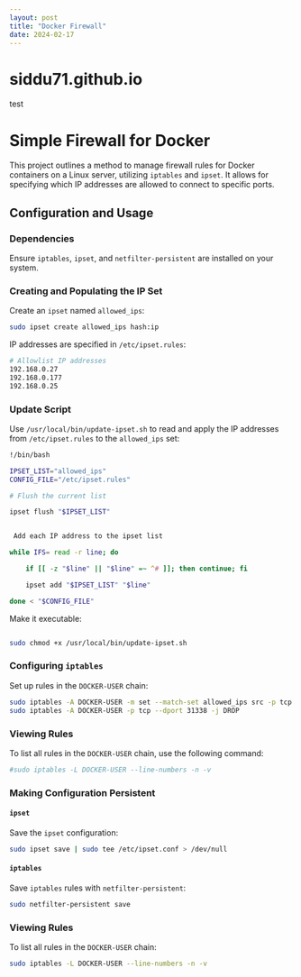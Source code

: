 ```yaml
---
layout: post
title: "Docker Firewall"
date: 2024-02-17
---
```

# siddu71.github.io


test

# Simple Firewall for Docker

This project outlines a method to manage firewall rules for Docker containers on a Linux server, utilizing `iptables` and `ipset`. It allows for specifying which IP addresses are allowed to connect to specific ports.

## Configuration and Usage

### Dependencies

Ensure `iptables`, `ipset`, and `netfilter-persistent` are installed on your system.

### Creating and Populating the IP Set

Create an `ipset` named `allowed_ips`:

```bash
sudo ipset create allowed_ips hash:ip
```

IP addresses are specified in `/etc/ipset.rules`:

```bash
# Allowlist IP addresses
192.168.0.27
192.168.0.177
192.168.0.25
```

### Update Script

Use `/usr/local/bin/update-ipset.sh` to read and apply the IP addresses from `/etc/ipset.rules` to the `allowed_ips` set:

```bash
!/bin/bash

IPSET_LIST="allowed_ips"
CONFIG_FILE="/etc/ipset.rules"

# Flush the current list

ipset flush "$IPSET_LIST"


 Add each IP address to the ipset list

while IFS= read -r line; do

    if [[ -z "$line" || "$line" =~ ^# ]]; then continue; fi

    ipset add "$IPSET_LIST" "$line"

done < "$CONFIG_FILE"

```

Make it executable:


```bash

sudo chmod +x /usr/local/bin/update-ipset.sh

```

### Configuring `iptables`

Set up rules in the `DOCKER-USER` chain:


```bash
sudo iptables -A DOCKER-USER -m set --match-set allowed_ips src -p tcp --dport 31338 -j ACCEPT
sudo iptables -A DOCKER-USER -p tcp --dport 31338 -j DROP
```

### Viewing Rules

To list all rules in the `DOCKER-USER` chain, use the following command:

```bash
#sudo iptables -L DOCKER-USER --line-numbers -n -v
```


### Making Configuration Persistent

#### `ipset`

Save the `ipset` configuration:

```bash
sudo ipset save | sudo tee /etc/ipset.conf > /dev/null
```

#### `iptables`

Save `iptables` rules with `netfilter-persistent`:

```bash
sudo netfilter-persistent save
```

### Viewing Rules

To list all rules in the `DOCKER-USER` chain:

```bash
sudo iptables -L DOCKER-USER --line-numbers -n -v
```
